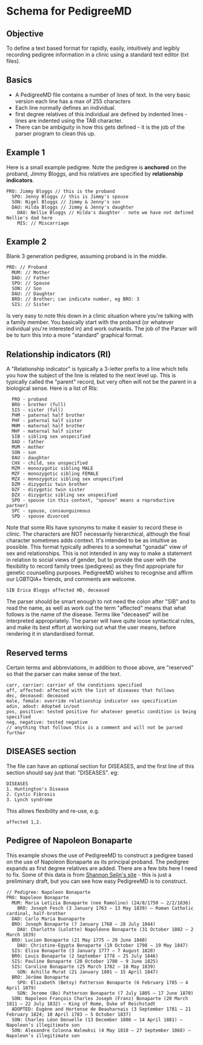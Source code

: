 # Schema for PedigreeMD
## Objective
To define a text based format for rapidly, easily, intuitively and legibly recording pedigree information in a clinic using a standard text editor (txt files).

## Basics
* A PedigreeMD file contains a number of lines of text. In the very basic version each line has a max of 255 characters
* Each line normally defines an individual.
* first degree relatives of this individual are defined by indented lines - lines are indented using the TAB character.
* There can be ambiguity in how this gets defined - it is the job of the parser program to clean this up.
## Example 1
Here is a small example pedigree. Note the pedigree is **anchored** on the proband, Jimmy Bloggs, and his relatives are specified by **relationship indicators**.
~~~
PRO: Jimmy Bloggs // this is the proband
  SPO: Jenny Bloggs // this is Jimmy's spouse
  SON: Nigel Bloggs // Jimmy & Jenny's son
  DAU: Hilda Bloggs // Jimmy & Jenny's daughter
    DAU: Nellie Bloggs // Hilda's daughter - note we have not defined Nellie's dad here
    MIS: // Miscarriage
~~~
## Example 2
Blank 3 generation pedigree, assuming proband is in the middle.
~~~
PRO: // Proband
  MUM: // Mother
  DAD: // Father
  SPO: // Spouse
  SON: // Son
  DAU: // Daughter
  BRO: // Brother; can indicate number, eg BRO: 3
  SIS: // Sister
~~~

Is very easy to note this down in a clinic situation where you're talking with a family member. You basically start with the proband (or whatever individual you're interested in) and work outwards. The job of the Parser will be to turn this into a more "standard" graphical format.
## Relationship indicators (RI)
A "Relationship indicator" is typically a 3-letter prefix to a line which tells you how the subject of the line is related to the next level up. This is typically called the "parent" record, but very often will not be the parent in a biological sense. Here is a list of RIs:
~~~
  PRO - proband
  BRO - brother (full)
  SIS - sister (full)
  PHM - paternal half brother
  PHF - paternal half sister
  MHM - maternal half brother
  MHF - maternal half sister
  SIB - sibling sex unspecified
  DAD - father
  MUM - mother
  SON - son
  DAU - daughter
  CHX - child, sex unspecified
  MZM - monozygotic sibling MALE
  MZF - monozygotic sibling FEMALE
  MZX - monozygotic sibling sex unspecified
  DZM - dizygotic twin brother
  DZF - dizygotic twin sister
  DZX - dizygotic sibling sex unspecified
  SPO - spouse (in this context, "spouse" means a reproductive partner)
  SPC - spouse, consaunguineous
  SPD - spouse divorced
~~~  
Note that some RIs have synonyms to make it easier to record these in clinic. The characters are NOT necessarily hierarchical, although the final character sometimes adds context. It's intended to be as intuitive as possible. This format typically adheres to a somewhat "gonadal" view of sex and relationships. This is not intended in any way to make a statement in relation to social views of gender, but to provide the user with the flexibility to record family trees (pedigrees) as they find appropriate for genetic counselling purposes. PedigreeMD wishes to recognise and affirm our LGBTQIA+ friends, and comments are welcome.

~~~
SIB Erica Bloggs affected HD, deceased
~~~
The parser should be smart enough to not need the colon after "SIB" and to read the name, as well as work out the term "affected" means that what follows is the name of the disease. Terms like "deceased" will be interpreted appropriately. The parser will have quite loose syntactical rules, and make its best effort at working out what the user means, before rendering it in standardised format.

## Reserved terms
Certain terms and abbreviations, in addition to those above, are "reserved" so that the parser can make sense of the text. 
~~~
carr, carrier: carrier of the conditions specified 
aff, affected: affected with the list of diseases that follows
dec, deceased: deceased
male, female: override relationship indicator sex specification
adin, adout: Adopted in/out
pos, positive: tested positive for whatever genetic condition is being specified
neg, negative: tested negative
// anything that follows this is a comment and will not be parsed further 
~~~
## DISEASES section
The file can have an optional section for DISEASES, and the first line of this section should say just that: "DISEASES". eg:
~~~
DISEASES
1. Huntington's Disease
2. Cystic Fibrosis
3. Lynch syndrome
~~~
This allows flexibility and re-use, e.g. 
~~~
affected 1,2. 
~~~

## Pedigree of Napoleon Bonaparte
This example shows the use of PedigreeMD to construct a pedigree based on the use of Napoleon Bonaparte as its principal proband. The pedigree expands as first degree relatives are added. There are a few bits here I need to fix. Some of this data is from [Shannon Selin's site](https://shannonselin.com/extras/napoleons-family-tree/) - this is just a preliminary draft, but you can see how easy PedigreeMD is to construct.
~~~
// Pedigree: Napoleon Bonaparte
PRO: Napoleon Bonaparte
  MUM: Maria Letizia Bonaparte (nee Ramolino) (24/8/1750 – 2/2/1836)
    BRO: Joseph Fesch (3 January 1763 – 13 May 1839) – Roman Catholic cardinal, half-brother
  DAD: Carlo Maria Buonaparte
  BRO: Joseph Bonaparte (7 January 1768 – 28 July 1844)
    DAU: Charlotte (Lolotte) Napoléone Bonaparte (31 October 1802 – 2 March 1839)
  BRO: Lucien Bonaparte (21 May 1775 – 29 June 1840)
    DAU: Christine-Egypta Bonaparte (19 October 1798 – 19 May 1847)
  SIS: Elisa Bonaparte (3 January 1777 – 7 August 1820)
  BRO: Louis Bonaparte (2 September 1778 – 25 July 1846)
  SIS: Pauline Bonaparte (20 October 1780 – 9 June 1825)
  SIS: Caroline Bonaparte (25 March 1782 – 18 May 1839)
    SON: Achille Murat (21 January 1801 – 15 April 1847)
  BRO: Jérôme Bonaparte
    SPO: Elizabeth (Betsy) Patterson Bonaparte (6 February 1785 – 4 April 1879)
    SON: Jerome (Bo) Patterson Bonaparte (7 July 1805 – 17 June 1870)
  SON: Napoleon François Charles Joseph (Franz) Bonaparte (20 March 1811 – 22 July 1832) – King of Rome, Duke of Reichstadt
  ADOPTED: Eugène and Hortense de Beauharnais (3 September 1781 – 21 February 1824; 10 April 1783 – 5 October 1837)
  SON: Charles Léon Denuelle (13 December 1806 – 14 April 1881) – Napoleon’s illegitimate son
  SON: Alexandre Colonna Walewksi (4 May 1810 – 27 September 1868) – Napoleon’s illegitimate son
~~~
